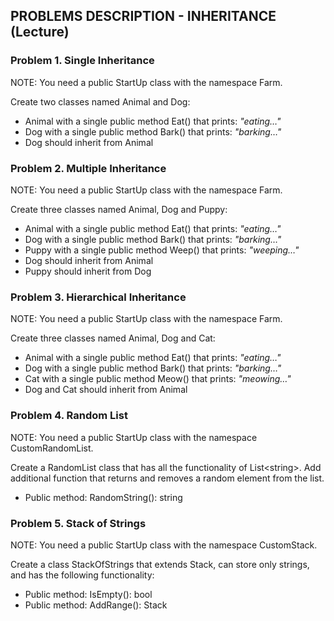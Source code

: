 ## PROBLEMS DESCRIPTION - INHERITANCE (Lecture)


### Problem 1.	Single Inheritance
NOTE: You need a public StartUp class with the namespace Farm.

Create two classes named Animal and Dog:
  +	Animal with a single public method Eat() that prints: _"eating…"_
  +	Dog with a single public method Bark() that prints: _"barking…"_
  +	Dog should inherit from Animal

### Problem 2.	Multiple Inheritance
NOTE: You need a public StartUp class with the namespace Farm.

Create three classes named Animal, Dog and Puppy:
  +	Animal with a single public method Eat() that prints: _"eating…"_
  +	Dog with a single public method Bark() that prints: _"barking…"_
  +	Puppy with a single public method Weep() that prints: _"weeping…"_
  +	Dog should inherit from Animal
  +	Puppy should inherit from Dog

### Problem 3.	Hierarchical Inheritance
NOTE: You need a public StartUp class with the namespace Farm.

Create three classes named Animal, Dog and Cat: 
  +	Animal with a single public method Eat() that prints: _"eating…"_
  +	Dog with a single public method Bark() that prints: _"barking…"_
  +	Cat with a single public method Meow() that prints: _"meowing…"_
  +	Dog and Cat should inherit from Animal

### Problem 4.	Random List
NOTE: You need a public StartUp class with the namespace CustomRandomList.

Create a RandomList class that has all the functionality of List\<string\>. Add additional function that returns and removes a random element from the list.
  +	Public method: RandomString(): string

### Problem 5.	Stack of Strings
NOTE: You need a public StartUp class with the namespace CustomStack.

Create a class StackOfStrings that extends Stack, can store only strings, and has the following functionality:
  +	Public method: IsEmpty(): bool
  +	Public method: AddRange(): Stack<string>